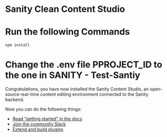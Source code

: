 # Sanity Clean Content Studio

# Run the following Commands 

```shell
npm install 
```

# Change the .env file PPROJECT_ID to the one in SANITY - Test-Santiy


Congratulations, you have now installed the Sanity Content Studio, an open-source real-time content editing environment connected to the Sanity backend.

Now you can do the following things:



- [Read “getting started” in the docs](https://www.sanity.io/docs/introduction/getting-started?utm_source=readme)
- [Join the community Slack](https://slack.sanity.io/?utm_source=readme)
- [Extend and build plugins](https://www.sanity.io/docs/content-studio/extending?utm_source=readme)
